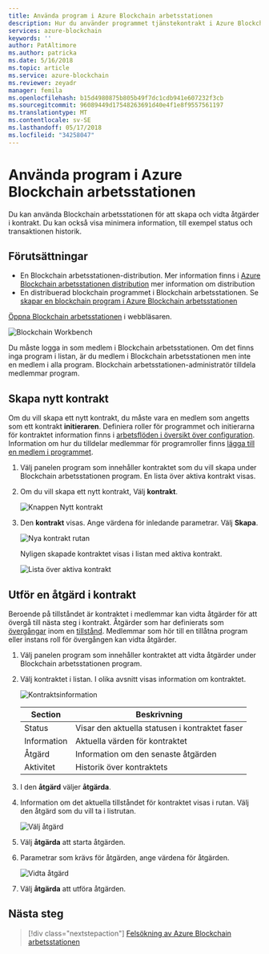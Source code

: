 ```yaml
---
title: Använda program i Azure Blockchain arbetsstationen
description: Hur du använder programmet tjänstekontrakt i Azure Blockchain arbetsstationen.
services: azure-blockchain
keywords: ''
author: PatAltimore
ms.author: patricka
ms.date: 5/16/2018
ms.topic: article
ms.service: azure-blockchain
ms.reviewer: zeyadr
manager: femila
ms.openlocfilehash: b15d4980875b805b49f7dc1cdb941e607232f3cb
ms.sourcegitcommit: 96089449d17548263691d40e4f1e8f9557561197
ms.translationtype: MT
ms.contentlocale: sv-SE
ms.lasthandoff: 05/17/2018
ms.locfileid: "34258047"
---
```

# <a name="using-applications-in-azure-blockchain-workbench"></a>Använda program i Azure Blockchain arbetsstationen

Du kan använda Blockchain arbetsstationen för att skapa och vidta åtgärder i kontrakt. Du kan också visa minimera information, till exempel status och transaktionen historik.

## <a name="prerequisites"></a>Förutsättningar

* En Blockchain arbetsstationen-distribution. Mer information finns i [Azure Blockchain arbetsstationen distribution](blockchain-workbench-deploy.md) mer information om distribution
* En distribuerad blockchain programmet i Blockchain arbetsstationen. Se [skapar en blockchain program i Azure Blockchain arbetsstationen]()

[Öppna Blockchain arbetsstationen](blockchain-workbench-deploy.md#blockchain-workbench-web-url) i webbläsaren.

![Blockchain Workbench](media/blockchain-workbench-use/workbench.png)

Du måste logga in som medlem i Blockchain arbetsstationen. Om det finns inga program i listan, är du medlem i Blockchain arbetsstationen men inte en medlem i alla program. Blockchain arbetsstationen-administratör tilldela medlemmar program.

## <a name="create-new-contract"></a>Skapa nytt kontrakt 

Om du vill skapa ett nytt kontrakt, du måste vara en medlem som angetts som ett kontrakt **initieraren**. Definiera roller för programmet och initierarna för kontraktet information finns i [arbetsflöden i översikt över configuration](blockchain-workbench-configuration-overview.md#workflows). Information om hur du tilldelar medlemmar för programroller finns [lägga till en medlem i programmet](blockchain-workbench-manage-users.md#add-member-to-application).

1. Välj panelen program som innehåller kontraktet som du vill skapa under Blockchain arbetsstationen program. En lista över aktiva kontrakt visas.

2. Om du vill skapa ett nytt kontrakt, Välj **kontrakt**.

    ![Knappen Nytt kontrakt](media/blockchain-workbench-use/contract-list.png)

3. Den **kontrakt** visas. Ange värdena för inledande parametrar. Välj **Skapa**.

    ![Nya kontrakt rutan](media/blockchain-workbench-use/new-contract.png)

    Nyligen skapade kontraktet visas i listan med aktiva kontrakt.

    ![Lista över aktiva kontrakt](media/blockchain-workbench-use/active-contracts.png)

## <a name="take-action-on-contract"></a>Utför en åtgärd i kontrakt

Beroende på tillståndet är kontraktet i medlemmar kan vidta åtgärder för att övergå till nästa steg i kontrakt. Åtgärder som har definierats som [övergångar](blockchain-workbench-configuration-overview.md#transitions) inom en [tillstånd](blockchain-workbench-configuration-overview.md#states). Medlemmar som hör till en tillåtna program eller instans roll för övergången kan vidta åtgärder. 

1. Välj panelen program som innehåller kontraktet att vidta åtgärder under Blockchain arbetsstationen program.
2. Välj kontraktet i listan. I olika avsnitt visas information om kontraktet. 

    ![Kontraktsinformation](media/blockchain-workbench-use/contract-details.png)

    | Section  | Beskrivning  |
    |---------|---------|
    | Status | Visar den aktuella statusen i kontraktet faser |
    | Information | Aktuella värden för kontraktet |
    | Åtgärd | Information om den senaste åtgärden |
    | Aktivitet | Historik över kontraktets |
    
3. I den **åtgärd** väljer **åtgärda**.

4. Information om det aktuella tillståndet för kontraktet visas i rutan. Välj den åtgärd som du vill ta i listrutan. 

    ![Välj åtgärd](media/blockchain-workbench-use/choose-action.png)

5. Välj **åtgärda** att starta åtgärden.
6. Parametrar som krävs för åtgärden, ange värdena för åtgärden.

    ![Vidta åtgärd](media/blockchain-workbench-use/take-action.png)

7. Välj **åtgärda** att utföra åtgärden.

## <a name="next-steps"></a>Nästa steg

> [!div class="nextstepaction"]
> [Felsökning av Azure Blockchain arbetsstationen](blockchain-workbench-troubleshooting.md)